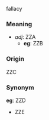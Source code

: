 fallacy
### Meaning
+ _adj_: ZZA
    + __eg__: ZZB

### Origin

ZZC

### Synonym

__eg__: ZZD

+ ZZE


